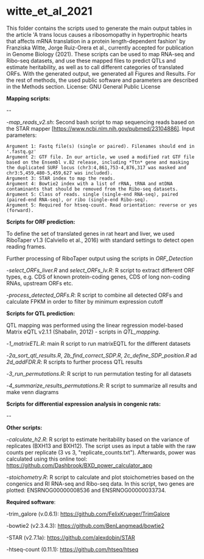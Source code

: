 # witte_et_al_2021
This folder contains the scripts used to generate the main output tables in the article 'A trans locus causes a ribosomopathy in hypertrophic hearts that affects mRNA translation in a protein length-dependent fashion' by Franziska Witte, Jorge Ruiz-Orera et al., currently accepted for publication in Genome Biology (2021). These scripts can be used to map RNA-seq and Ribo-seq datasets, and use these mapped files to predict QTLs and estimate heritability, as well as to call different categories of translated ORFs. With the generated output, we generated all Figures and Results. For the rest of methods, the used public software and parameters are described in the Methods section. License: GNU General Public License


**Mapping scripts:**

--


-*map_reads_v2.sh*: Second bash script to map sequencing reads based on the STAR mapper [https://www.ncbi.nlm.nih.gov/pubmed/23104886]. Input parameters:
```
Argument 1: Fastq file(s) (single or paired). Filenames should end in '.fastq.gz'
Argument 2: GTF file. In our article, we used a modified rat GTF file based on the Ensembl v.82 release, including *Ttn* gene and masking the duplicated SURF locus (chr3:4,861,753-4,876,317 was masked and chr3:5,459,480-5,459,627 was included).
Argument 3: STAR index to map the reads.
Argument 4: Bowtie2 index with a list of rRNA, tRNA and mtDNA contaminants that should be removed from the Ribo-seq datasets.
Argument 5: Class of reads. single (single-end RNA-seq), paired (paired-end RNA-seq), or ribo (single-end Ribo-seq).
Argument 5: Required for htseq-count. Read orientation: reverse or yes (forward).
```


**Scripts for ORF prediction:**

To define the set of translated genes in rat heart and liver, we used RiboTaper v1.3 (Calviello et al., 2016) with standard settings  to  detect  open  reading  frames.

Further processing of RiboTaper output using the scripts in *ORF_Detection*

-*select_ORFs_liver.R* and *select_ORFs_lv.R*: R script to extract different ORF types, e.g. CDS of known protein-coding genes, CDS of long non-coding RNAs, upstream ORFs etc. 

-*process_detected_ORFs.R*: R script to combine all detected ORFs and calculate FPKM in order to filter by minimum expression cutoff

**Scripts for QTL prediction:**

QTL mapping was performed using the linear regression model-based Matrix eQTL v2.1.1 (Shabalin, 2012) - scripts in *QTL_mapping*.

-*1_matrixETL.R*: main R script to run matrixEQTL for the different datasets

-*2a_sort_qtl_results.R*, *2b_find_correct_SDP.R*, *2c_define_SDP_position.R* ad *2d_addFDR.R*: R scripts to further process QTL results

-*3_run_permutations.R*: R script to run permutation testing for all datasets

-*4_summarize_results_permutations.R*: R script to summarize all results and make venn diagrams

**Scripts for differential expression analysis in congenic rats:**

--

**Other scripts:**

-*calculate_h2.R*: R script to estimate heritability based on the variance of replicates (BXH13 and BXH12). The script uses as input a table with the raw counts per replicate (3 vs 3, "replicate_counts.txt"). Afterwards, power was calculated using this online tool: https://github.com/Dashbrook/BXD_power_calculator_app

-*stoichometry.R*: R script to calculate and plot stoichometries based on the congenics and RI RNA-seq and Ribo-seq data. In this script, two genes are plotted: ENSRNOG00000008536 and ENSRNOG00000033734.



**Required software**: 

-trim_galore (v.0.6.1): https://github.com/FelixKrueger/TrimGalore

-bowtie2 (v2.3.4.3): https://github.com/BenLangmead/bowtie2

-STAR (v2.7.1a): https://github.com/alexdobin/STAR

-htseq-count (0.11.1): https://github.com/htseq/htseq
